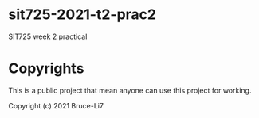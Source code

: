 # sit725-2021-t2-prac2
SIT725 week 2 practical

# Copyrights
This is a public project that mean anyone can use this project for working.

Copyright (c) 2021 Bruce-Li7